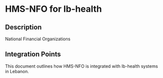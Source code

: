 # HMS-NFO for lb-health

## Description

National Financial Organizations

## Integration Points

This document outlines how HMS-NFO is integrated with lb-health systems in Lebanon.
